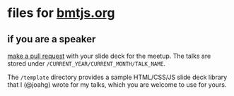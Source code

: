 # files for [bmtjs.org](http://bmtjs.org)

## if you are a speaker
[make a pull request](https://github.com/beaumontjs/beaumontjs.github.io/compare) with your slide deck for the meetup. The talks are stored under `/CURRENT_YEAR/CURRENT_MONTH/TALK_NAME`.

The `/template` directory provides a sample HTML/CSS/JS slide deck library that I (@joahg) wrote for my talks, which you are welcome to use for yours.
